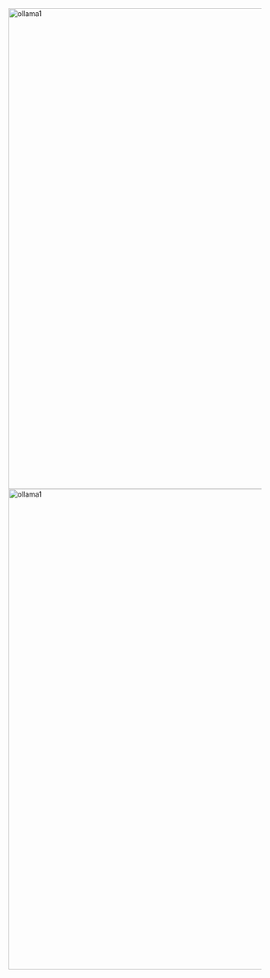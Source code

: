 <img width="957" alt="ollama1" src="https://github.com/user-attachments/assets/d8c4aa9e-a098-4a24-a890-97201a25b935" />
<img width="957" alt="ollama1" src="https://github.com/user-attachments/assets/1823ebe4-457a-42c9-9338-8271a4d74013" />
